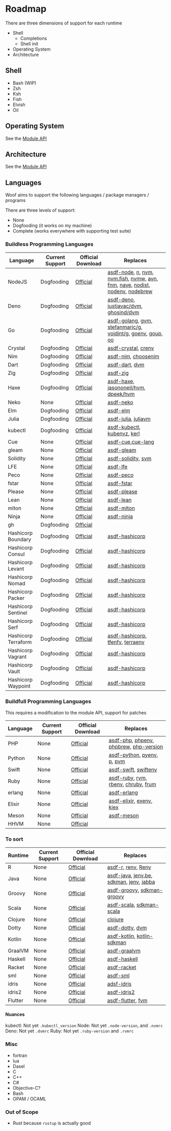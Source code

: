 # Roadmap

There are three dimensions of support for each runtime

- Shell
  - Completions
  - Shell init
- Operating System
- Architecture

## Shell

- Bash (WIP)
- Zsh
- Ksh
- Fish
- Elvish
- Oil

## Operating System

See the [Module API]('./module_api.md)

## Architecture

See the [Module API]('./module_api.md)

## Languages

Woof aims to support the following languages / package managers / programs

There are three levels of support:

- None
- Dogfooding (it works on my machine)
- Complete (works everywhere with supporting test suite)

### Buildless Programming Languages

| Language            | Current Support | Official Download                                         | Replaces                                                                                                                                                                                                                                                                                                                                                                                                                                                                               |
| ------------------- | --------------- | --------------------------------------------------------- | -------------------------------------------------------------------------------------------------------------------------------------------------------------------------------------------------------------------------------------------------------------------------------------------------------------------------------------------------------------------------------------------------------------------------------------------------------------------------------------- |
| NodeJS              | Dogfooding      | [Official](https://github.com/nodejs/node)                | [asdf-node](https://github.com/asdf-vm/asdf-node), [n](https://github.com/tj/n), [nvm](https://github.com/nvm-sh/nvm), [nvm.fish](https://github.com/jorgebucaran/nvm.fish), [nvmw](https://github.com/hakobera/nvmw), [avn](https://github.com/wbyoung/avn), [fnm](https://github.com/Schniz/fnm), [nave](https://github.com/isaacs/nave), [nodist](https://github.com/nullivex/nodist), [nodenv](https://github.com/nodenv/nodenv), [nodebrew](https://github.com/hokaccha/nodebrew) |
| Deno                | Dogfooding      | [Official](https://github.com/denoland/deno)              | [asdf-deno](https://github.com/asdf-community/asdf-deno), [justjavac/dvm](https://github.com/justjavac/dvm), [ghosind/dvm](https://github.com/ghosind/dvm)                                                                                                                                                                                                                                                                                                                             |
| Go                  | Dogfooding      | [Official](https://github.com/google/go-github)           | [asdf-golang](https://github.com/kennyp/asdf-golang), [gvm](https://github.com/moovweb/gvm), [stefanmaric/g](https://github.com/stefanmaric/g), [voidint/g](https://github.com/voidint/g), [goenv](https://github.com/syndbg/goenv), [goup](https://github.com/owenthereal/goup), [oo](https://github.com/hit9/oo)                                                                                                                                                                     |
| Crystal             | Dogfooding      | [Official](https://github.com/crystal-lang/crystal)       | [asdf-crystal](https://github.com/asdf-community/asdf-crystal), [crenv](https://github.com/crenv/crenv)                                                                                                                                                                                                                                                                                                                                                                                |
| Nim                 | Dogfooding      | [Official](https://github.com/nim-lang/Nim)               | [asdf-nim](https://github.com/asdf-community/asdf-nim), [choosenim](https://github.com/dom96/choosenim)                                                                                                                                                                                                                                                                                                                                                                                |
| Dart                | Dogfooding      | [Official](https://dart.dev)                              | [asdf-dart](https://github.com/PatOConnor43/asdf-dart), [dvm](https://github.com/cbracken/dvm)                                                                                                                                                                                                                                                                                                                                                                                         |
| Zig                 | Dogfooding      | [Official](https://github.com/ziglang/zig)                | [asdf-zig](https://github.com/cheetah/asdf-zig)                                                                                                                                                                                                                                                                                                                                                                                                                                        |
| Haxe                | Dogfooding      | [Official](https://haxe.org/download)                     | [asdf-haxe](https://github.com/asdf-community/asdf-haxe), [jasononeil/hvm](https://github.com/jasononeil/hvm), [dpeek/hvm](https://github.com/dpeek/hvm)                                                                                                                                                                                                                                                                                                                               |
| Neko                | None            | [Official](https://github.com/HaxeFoundation/neko)        | [asdf-neko](https://github.com/asdf-community/asdf-haxe)                                                                                                                                                                                                                                                                                                                                                                                                                               |
| Elm                 | Dogfooding      | [Official](https://github.com/elm/compiler)               | [asdf-elm](https://github.com/asdf-community/asdf-elm)                                                                                                                                                                                                                                                                                                                                                                                                                                 |
| Julia               | Dogfooding      | [Official](https://github.com/JuliaLang/julia)            | [asdf-julia](https://github.com/rkyleg/asdf-julia), [juliavm](https://github.com/pmargreff/juliavm)                                                                                                                                                                                                                                                                                                                                                                                    |
| kubectl             | Dogfooding      | [Official](https://github.com/kubernetes/kubectl)         | [asdf-kubectl](https://github.com/asdf-community/asdf-kubectl), [kubenvz](https://github.com/nutellinoit/kubenvz), [kerl](https://github.com/kerl/kerl)                                                                                                                                                                                                                                                                                                                                |
| Cue                 | None            | [Official](https://cuelang.org)                           | [asdf-cue](https://github.com/asdf-community/asdf-cue),[cue-lang](https://github.com/cue-lang/cue)                                                                                                                                                                                                                                                                                                                                                                                     |
| gleam               | None            | [Official](https://github.com/gleam-lang/gleam)           | [asdf-gleam](https://github.com/asdf-community/asdf-gleam)                                                                                                                                                                                                                                                                                                                                                                                                                             |
| Solidity            | None            | [Official](https://github.com/ethereum/solidity)          | [asdf-solidity](https://github.com/refillic/asdf-solidity), [svm](https://github.com/web3j/svm)                                                                                                                                                                                                                                                                                                                                                                                        |
| LFE                 | None            | [Official](https://lfe.io)                                | [asdf-lfe](https://github.com/asdf-community/asdf-lfe)                                                                                                                                                                                                                                                                                                                                                                                                                                 |
| Peco                | None            | [Official](https://github.com/peco/peco)                  | [asdf-peco](https://github.com/asdf-community/asdf-peco)                                                                                                                                                                                                                                                                                                                                                                                                                               |
| fstar               | None            | [Official](https://github.com/FStarLang/FStar)            | [asdf-fstar](https://github.com/asdf-community/asdf-fstar)                                                                                                                                                                                                                                                                                                                                                                                                                             |
| Please              | None            | [Official](https://github.com/thought-machine/please)     | [asdf-please](https://github.com/asdf-community/asdf-please)                                                                                                                                                                                                                                                                                                                                                                                                                           |
| Lean                | None            | [Official](https://github.com/leanprover/lean4)           | [asdf-lean](https://github.com/asdf-community/asdf-lean)                                                                                                                                                                                                                                                                                                                                                                                                                               |
| mlton               | None            | [Official](https://github.com/MLton/mlton)                | [asdf-mlton](https://github.com/asdf-community/asdf-mlton)                                                                                                                                                                                                                                                                                                                                                                                                                             |
| Ninja               | None            | [Official](https://github.com/ninja-build/ninja)          | [asdf-ninja](https://github.com/asdf-community/asdf-ninja)                                                                                                                                                                                                                                                                                                                                                                                                                             |
| gh                  | Dogfooding      | [Official](https://github.com/cli/cli)                    |                                                                                                                                                                                                                                                                                                                                                                                                                                                                                        |
| Hashicorp Boundary  | Dogfooding      | [Official](https://www.boundaryproject.io/downloads)      | [asdf-hashicorp](https://github.com/asdf-community/asdf-hashicorp)                                                                                                                                                                                                                                                                                                                                                                                                                     |
| Hashicorp Consul    | Dogfooding      | [Official](https://www.consul.io/downloads)               | [asdf-hashicorp](https://github.com/asdf-community/asdf-hashicorp)                                                                                                                                                                                                                                                                                                                                                                                                                     |
| Hashicorp Levant    | Dogfooding      | [Official](https://github.com/hashicorp/levant)           | [asdf-hashicorp](https://github.com/asdf-community/asdf-hashicorp)                                                                                                                                                                                                                                                                                                                                                                                                                     |
| Hashicorp Nomad     | Dogfooding      | [Official](https://www.nomad.io/downloads)                | [asdf-hashicorp](https://github.com/asdf-community/asdf-hashicorp)                                                                                                                                                                                                                                                                                                                                                                                                                     |
| Hashicorp Packer    | Dogfooding      | [Official](https://www.packer.io/downloads)               | [asdf-hashicorp](https://github.com/asdf-community/asdf-hashicorp)                                                                                                                                                                                                                                                                                                                                                                                                                     |
| Hashicorp Sentinel  | Dogfooding      | [Official](https://docs.hashicorp.com/sentinel/downloads) | [asdf-hashicorp](https://github.com/asdf-community/asdf-hashicorp)                                                                                                                                                                                                                                                                                                                                                                                                                     |
| Hashicorp Serf      | Dogfooding      | [Official](https://www.serf.io/downloads.html)            | [asdf-hashicorp](https://github.com/asdf-community/asdf-hashicorp)                                                                                                                                                                                                                                                                                                                                                                                                                     |
| Hashicorp Terraform | Dogfooding      | [Official](https://www.terraform.io/downloads)            | [asdf-hashicorp](https://github.com/asdf-community/asdf-hashicorp), [tfenfv](https://github.com/tfutils/tfenv), [terraenv](https://github.com/aaratn/terraenv)                                                                                                                                                                                                                                                                                                                         |
| Hashicorp Vagrant   | Dogfooding      | [Official](https://www.vagrant.io/downloads)              | [asdf-hashicorp](https://github.com/asdf-community/asdf-hashicorp)                                                                                                                                                                                                                                                                                                                                                                                                                     |
| Hashicorp Vault     | Dogfooding      | [Official](https://www.vaultproject.io/downloads)         | [asdf-hashicorp](https://github.com/asdf-community/asdf-hashicorp)                                                                                                                                                                                                                                                                                                                                                                                                                     |
| Hashicorp Waypoint  | Dogfooding      | [Official](https://www.waypointproject.io/downloads)      | [asdf-hashicorp](https://github.com/asdf-community/asdf-hashicorp)                                                                                                                                                                                                                                                                                                                                                                                                                     |

### Buildfull Programming Languages

This requires a modification to the module API, support for patches

| Language | Current Support | Official Download                                 | Replaces                                                                                                                                                                                                   |
| -------- | --------------- | ------------------------------------------------- | ---------------------------------------------------------------------------------------------------------------------------------------------------------------------------------------------------------- |
| PHP      | None            | [Official](https://github.com/php/php-src)        | [asdf-php](https://github.com/asdf-community/asdf-php), [phpenv](https://github.com/phpenv/phpenv), [phpbrew](https://github.com/phpbrew/phpbrew), [php-version](https://github.com/wilmoore/php-version)  |
| Python   | None            | [Official](https://github.com/python/cpython)     | [asdf-python](https://github.com/asdf-vm/asdf-python), [pyenv](https://github.com/pyenv/pyenv), [p](https://github.com/qw3rtman/p), [pvm](https://github.com/DrPandemic/pvm)                               |
| Swift    | None            | [Official](https://github.com/apple/swift)        | [asdf-swift](https://github.com/fcrespo82/asdf-swift), [swiftenv](https://github.com/kylef/swiftenv)                                                                                                       |
| Ruby     | None            | [Official](https://github.com/ruby/ruby)          | [asdf-ruby](https://github.com/asdf-vm/asdf-ruby), [rvm](https://rvm.io), [rbenv](https://github.com/rbenv/rbenv), [chruby](https://github.com/postmodern/chruby), [frum](https://github.com/TaKO8Ki/frum) |
| erlang   | None            | [Official](https://github.com/erlang/otp)         | [asdf-erlang](https://github.com/asdf-vm/asdf-erlang)                                                                                                                                                      |
| Elixir   | None            | [Official](https://github.com/elixir-lang/elixir) | [asdf-elixir](https://github.com/asdf-vm/asdf-elixir), [exenv](https://github.com/exenv/exenv), [kiex](https://github.com/taylor/kiex)                                                                     |
| Meson    | None            | [Official](https://github.com/mesonbuild/meson)   | [asdf-meson](https://github.com/asdf-community/asdf-meson)                                                                                                                                                 |
| HHVM     | None            | [Official](https://docs.hhvm.com/hack)            |                                                                                                                                                                                                            |

### To sort

| Runtime | Current Support | Official Download                                        | Replaces                                                                                                                                                                                              |
| ------- | --------------- | -------------------------------------------------------- | ----------------------------------------------------------------------------------------------------------------------------------------------------------------------------------------------------- |
| R       | None            | [Official](https://www.r-project.org)                    | [asdf-r](https://github.com/asdf-community/asdf-R), [renv](https://github.com/rstudio/renv), [Renv](https://github.com/viking/Renv)                                                                   |
| Java    | None            | [Official](https://github.com/openjdk/jdk)               | [asdf-java](https://github.com/halcyon/asdf-java), [jenv.be](https://www.jenv.be), [sdkman](https://sdkman.io), [jenv](https://github.com/linux-china/jenv), [jabba](https://github.com/shyiko/jabba) |
| Groovy  | None            | [Official](https://github.com/apache/groovy)             | [asdf-groovy](https://github.com/weibemoura/asdf-groovy), [sdkman-groovy](https://sdkman.io/sdks#groovy)                                                                                              |
| Scala   | None            | [Official](https://github.com/lampepfl/dotty)            | [asdf-scala](https://github.com/sylph01/asdf-scala), [sdkman-scala](https://sdkman.io/sdks#scala)                                                                                                     |
| Clojure | None            | [Official](https://github.com/clojure/clojure)           | [clojure](https://github.com/asdf-community/asdf-clojure)                                                                                                                                             |
| Dotty   | None            | [Official](https://github.com/lampepfl/dotty)            | [asdf-dotty](https://github.com/asdf-community/asdf-dotty), [dvm](https://github.com/d-ogxwx/dvm)                                                                                                     |
| Kotlin  | None            | [Official](https://github.com/JetBrains/kotlin)          | [asdf-kotlin](https://github.com/asdf-community/asdf-kotlin), [kotlin-sdkman](https://sdkman.io/sdks#kotlin)                                                                                          |
| GraalVM | None            | [Official](https://github.com/oracle/graal)              | [asdf-graalvm](https://github.com/asdf-community/asdf-graalvm)                                                                                                                                        |
| Haskell | None            | [Official](https://github.com/ghc/ghc)                   | [asdf-haskell](https://github.com/asdf-community/asdf-haskell)                                                                                                                                        |
| Racket  | None            | [Official](https://github.com/racket/racket)             | [asdf-racket](https://github.com/asdf-community/asdf-racket)                                                                                                                                          |
| sml     | None            | [Official](https://smlnj.org)                            | [asdf-sml](https://github.com/asdf-community/asdf-sml)                                                                                                                                                |
| idris   | None            | [Official](https://www.idris-lang.org)                   | [adsf-idris](https://github.com/asdf-community/asdf-idris)                                                                                                                                            |
| idris2  | None            | [Official](https://github.com/idris-lang/Idris2)         | [asdf-idris2](https://github.com/asdf-community/asdf-idris2)                                                                                                                                          |
| Flutter | None            | [Official](https://docs.flutter.dev/get-started/install) | [asdf-flutter](https://github.com/oae/asdf-flutter), [fvm](https://github.com/befovy/fvm)                                                                                                             |

#### Nuances

kubectl: Not yet `.kubectl_version`
Node: Not yet `.node-version`, and `.nvmrc`
Deno: Not yet `.dvmrc`
Ruby: Not yet `.ruby-version` and `.rvmrc`

### Misc

- fortran
- lua
- Dasel
- C
- C++
- C#
- Objective-C?
- Bash
- OPAM / OCAML

### Out of Scope

- Rust because `rustup` is actually good
